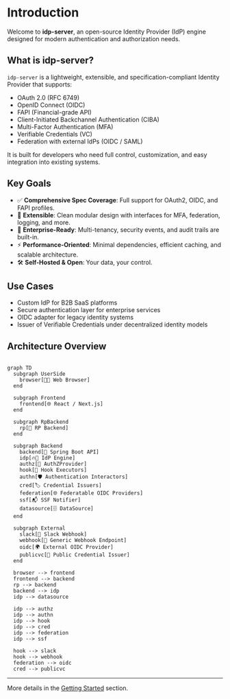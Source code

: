 # Introduction

Welcome to **idp-server**, an open-source Identity Provider (IdP) engine designed for modern authentication and authorization needs.

## What is idp-server?

`idp-server` is a lightweight, extensible, and specification-compliant Identity Provider that supports:

- OAuth 2.0 (RFC 6749)
- OpenID Connect (OIDC)
- FAPI (Financial-grade API)
- Client-Initiated Backchannel Authentication (CIBA)
- Multi-Factor Authentication (MFA)
- Verifiable Credentials (VC)
- Federation with external IdPs (OIDC / SAML)

It is built for developers who need full control, customization, and easy integration into existing systems.

## Key Goals

- ✅ **Comprehensive Spec Coverage**: Full support for OAuth2, OIDC, and FAPI profiles.
- 🔌 **Extensible**: Clean modular design with interfaces for MFA, federation, logging, and more.
- 🏢 **Enterprise-Ready**: Multi-tenancy, security events, and audit trails are built-in.
- ⚡ **Performance-Oriented**: Minimal dependencies, efficient caching, and scalable architecture.
- 🛠️ **Self-Hosted & Open**: Your data, your control.

## Use Cases

- Custom IdP for B2B SaaS platforms
- Secure authentication layer for enterprise services
- OIDC adapter for legacy identity systems
- Issuer of Verifiable Credentials under decentralized identity models

## Architecture Overview

```mermaid

graph TD
  subgraph UserSide
    browser[🧑‍💻 Web Browser]
  end

  subgraph Frontend
    frontend[🌐 React / Next.js]
  end

  subgraph RpBackend
    rp[🎯 RP Backend]
  end

  subgraph Backend
    backend[🔧 Spring Boot API]
    idp[🔥🚀 IdP Engine]
    authz[🔐 AuthZProvider]
    hook[📡 Hook Executors]
    authn[🛡️ Authentication Interactors]
    cred[🏷️ Credential Issuers]
    federation[🌐 Federatable OIDC Providers]
    ssf[📬 SSF Notifier]
    datasource[🗄 DataSource]
  end

  subgraph External
    slack[🔔 Slack Webhook]
    webhook[🔄 Generic Webhook Endpoint]
    oidc[🌍 External OIDC Provider]
    publicvc[🌟 Public Credential Issuer]
  end

  browser --> frontend
  frontend --> backend
  rp --> backend
  backend --> idp
  idp --> datasource

  idp --> authz
  idp --> authn
  idp --> hook
  idp --> cred
  idp --> federation
  idp --> ssf

  hook --> slack
  hook --> webhook
  federation --> oidc
  cred --> publicvc

```

---

More details in the [Getting Started](../getting-started/index.md) section.
